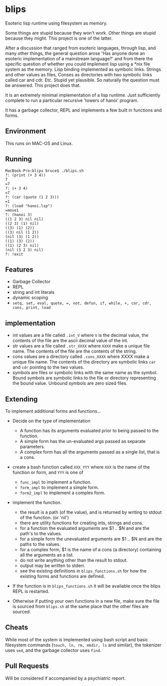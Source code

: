 # blips
Esoteric lisp runtime using filesystem as memory.

Some things are stupid because they won't work. Other things are stupid because they might. This project is one of the latter. 

After a discussion that ranged from esoteric languages, through lisp, and many other things, 
the general question arose 'Has anyone done an esoteric implementation of a mainstream language?' and from there the specific question of whether you could implement lisp using a *nix file system as the memory. 
Lisp binding implemented as symbolic links. Strings and other values as files, Conses as directories with two symbolic links called car and cdr. Etc. 
Stupid yet plausible. So naturally the question must be answered. This project does that.

It is an extremely minimal implementation of a lisp runtime. Just sufficiently complete to run a particular recursive 'towers of hanoi' program.

It has a garbage collector, REPL and implements a few built in functions and forms. 

## Environment

This runs on MAC-OS and Linux.

## Running

```
MacBook-Pro:blips bruce$ ./blips.sh
?: (print (+ 3 4))
7
=7
?: (+ 3 4)
=7
?: (car (quote (1 2 3)))
=1
?: (load "hanoi.lsp")
=move1
?: (hanoi 3)
((1 2 3) nil nil)
((2 3) (1) nil)
((3) (1) (2))
((3) nil (1 2))
(nil (3) (1 2))
((1) (3) (2))
((1) (2 3) nil)
(nil (1 2 3) nil)
?: !exit
```

## Features
- Garbage Collector
- REPL
- string and int literals
- dynamic scoping
- `setq, set, eval, quote, =, not, defun, if, while, +, car, cdr, cons, print, load`


## implementation
- int values are a file called `.int_V` where `V` is the decimal value, the contents of the file are the ascii decimal value of the int.
- str values are a file called `.str_XXXX` where `XXXX` make a unique file name. The contents of the file are the contents of the string.
- cons values are a directory called `.cons_XXXX` where XXXX make a unique file name. The contents of the directory are symbolic links `car` and `cdr` pointing to the two values.
- symbols are files or symbolic links with the same name as the symbol. Bound symbols are symbolic links to the file or directory representing the bound value. Unbound symbols are zero sized files.

## Extending

To implement additional forms and functions...
- Decide on the type of implementation
  - A function has its arguments evaluated prior to being passed to the function.
  - A simple form has the un-evaluated args passed as separate parameters.
  - A complex form has all the arguments passed as a single list, that is a cons.
- create a bash function called `XXX_YYY` where `XXX` is the name of the function or form, and `YYY` is one of
  - `func_impl` to implement a function.
  - `form_impl` to implement a simple form.
  - `form2_impl` to implement a complex form.

- implement the function.
  - the result is a path (of the value), and is returned by writing to stdout of the function. (or 'nil')
  - there are utility functions for creating ints, strings and cons.
  - for a function the evaluated arguments are $1 .. $N and are the path's to the values.
  - for a simple form the unevaluated arguments are $1 .. $N and are the paths to the values.
  - for a complex form, $1 is the name of a cons (a directory) containing all the arguments as a list.
  - do not write anything other than the result to stdout.
  - output may be written to stderr.
  - see the existing definitions in `blips_functions.sh` for how the existing forms and functions are defined.
  
- If the function is in `blips_functions.sh` it will be available once the blips REPL is restarted.
- Otherwise if putting your own functions in a new file, make sure the file is sourced from `blips.sh` at the same place that the other files are sourced.


## Cheats
While most of the system is implemented using bash script and basic filesystem commands (`touch, ln, rm, mkdir, ls` and similar), the tokenizer uses `sed`, and the garbage collector uses `find`.

## Pull Requests
Will be considered if accompanied by a psychiatric report.
